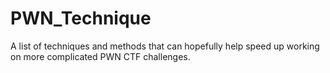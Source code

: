 # PWN_Technique
A list of techniques and methods that can hopefully help speed up working on more complicated PWN CTF challenges.
